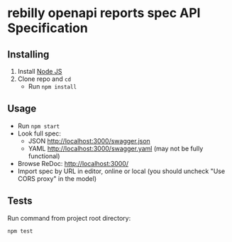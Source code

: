 # rebilly openapi reports spec API Specification


## Installing

1. Install [Node JS](https://nodejs.org/)
2. Clone repo and `cd`
    + Run `npm install`

## Usage

- Run `npm start`
- Look full spec:
    + JSON [http://localhost:3000/swagger.json](http://localhost:3000/swagger.json)
    + YAML [http://localhost:3000/swagger.yaml](http://localhost:3000/swagger.yaml)  (may not be fully functional)
- Browse ReDoc: [http://localhost:3000/](http://localhost:3000/)
- Import spec by URL in editor, online or local (you should uncheck "Use CORS proxy" in the model)

## Tests

Run command from project root directory:

```bash
npm test
```
